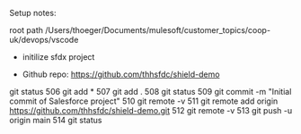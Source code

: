 Setup notes:

root path
    /Users/thoeger/Documents/mulesoft/customer_topics/coop-uk/devops/vscode

- initilize sfdx project




- Github repo:
    https://github.com/thhsfdc/shield-demo

git status
  506  git add *
  507  git add .
  508  git status
  509  git commit -m "Initial commit of Salesforce project"
  510  git remote -v
  511  git remote add origin https://github.com/thhsfdc/shield-demo.git
  512  git remote -v
  513  git push -u origin main
  514  git status
